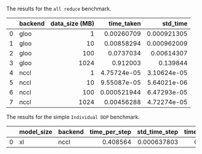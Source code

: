 The results for the `all reduce` benchmark.

|    | backend   |   data_size (MB) |   time_taken |    std_time |
|---:|:----------|-----------------:|-------------:|------------:|
|  0 | gloo      |                1 |  0.00260709  | 0.000921305 |
|  1 | gloo      |               10 |  0.00858294  | 0.000962009 |
|  2 | gloo      |              100 |  0.0737034   | 0.00614307  |
|  3 | gloo      |             1024 |  0.912003    | 0.139844    |
|  4 | nccl      |                1 |  4.75724e-05 | 3.10624e-05 |
|  5 | nccl      |               10 |  9.55087e-05 | 5.64021e-06 |
|  6 | nccl      |              100 |  0.000521944 | 6.47293e-05 |
|  7 | nccl      |             1024 |  0.00456288  | 4.72274e-05 |

The results for the simple `Individual DDP` benchmark.

|    | model_size   | backend   |   time_per_step |   std_time_step |   time_per_sync |   std_time_sync |   fraction_sync |
|---:|:-------------|:----------|----------------:|----------------:|----------------:|----------------:|----------------:|
|  0 | xl           | nccl      |        0.408564 |     0.000637803 |       0.0102613 |     0.000398993 |       0.0251155 |
